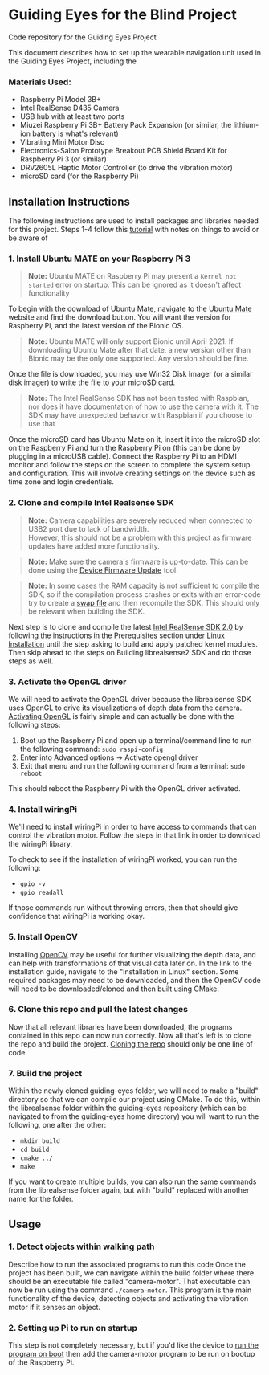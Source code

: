 # Guiding Eyes for the Blind Project
Code repository for the Guiding Eyes Project

This document describes how to set up the wearable navigation unit used in the Guiding Eyes Project, including the 

### Materials Used:

* Raspberry Pi Model 3B+
* Intel RealSense D435 Camera
* USB hub with at least two ports
* Miuzei Raspberry Pi 3B+ Battery Pack Expansion (or similar, the lithium-ion battery is what's relevant)
* Vibrating Mini Motor Disc
* Electronics-Salon Prototype Breakout PCB Shield Board Kit for Raspberry Pi 3 (or similar)
* DRV2605L Haptic Motor Controller (to drive the vibration motor)
* microSD card (for the Raspberry Pi)

## Installation Instructions

The following instructions are used to install packages and libraries needed for this project. Steps 1-4 follow this [tutorial](https://github.com/IntelRealSense/librealsense/blob/master/doc/RaspberryPi3.md) with notes on things to avoid or be aware of

### 1. Install Ubuntu MATE on your Raspberry Pi 3

> **Note:** Ubuntu MATE on Raspberry Pi may present a `Kernel not started` error on startup. This can be ignored as it doesn't affect functionality<br/>

To begin with the download of Ubuntu Mate, navigate to the [Ubuntu Mate](https://ubuntu-mate.org/raspberry-pi/) website and find the download button. You will want the version for Raspberry Pi, and the latest version of the Bionic OS.

> **Note:** Ubuntu MATE will only support Bionic until April 2021. If downloading Ubuntu Mate after that date, a new version other than Bionic may be the only one supported. Any version should be fine. 

Once the file is downloaded, you may use Win32 Disk Imager (or a similar disk imager) to write the file to your microSD card.

> **Note:** The Intel RealSense SDK has not been tested with Raspbian, nor does it have documentation of how to use the camera with it. The SDK may have unexpected behavior with Raspbian if you choose to use that

Once the microSD card has Ubuntu Mate on it, insert it into the microSD slot on the Raspberry Pi and turn the Raspberry Pi on (this can be done by plugging in a microUSB cable). Connect the Raspberry Pi to an HDMI monitor and follow the steps on the screen to complete the system setup and configuration. This will involve creating settings on the device such as time zone and login credentials.

### 2. Clone and compile Intel Realsense SDK

> **Note:** Camera capabilities are severely reduced when connected to USB2 port due to lack of bandwidth. <br /> However, this should not be a problem with this project as firmware updates have added more functionality. 

> **Note:** Make sure the camera's firmware is up-to-date. This can be done using the [Device Firmware Update](https://www.intel.com/content/www/us/en/support/articles/000028171/emerging-technologies/intel-realsense-technology.html) tool. <br/>

> **Note:** In some cases the RAM capacity is not sufficient to compile the SDK, so if the compilation process crashes or exits with an error-code try to create a [swap file](https://www.howtoforge.com/ubuntu-swap-file) and then recompile the SDK. This should only be relevant when building the SDK. 

Next step is to clone and compile the latest [Intel RealSense SDK 2.0](https://github.com/IntelRealSense/librealsense/releases/tag/v2.23.0) by following the instructions in the Prerequisites section under [Linux Installation](https://github.com/IntelRealSense/librealsense/blob/development/doc/installation.md) until the step asking to build and apply patched kernel modules. Then skip ahead to the steps on Building librealsense2 SDK and do those steps as well.

### 3. Activate the OpenGL driver

We will need to activate the OpenGL driver because the librealsense SDK uses OpenGL to drive its visualizations of depth data from the camera. [Activating OpenGL](https://ubuntu-mate.community/t/tutorial-activate-opengl-driver-for-ubuntu-mate-16-04/7094/33) is fairly simple and can actually be done with the following steps: 

1. Boot up the Raspberry Pi and open up a terminal/command line to run the following command: `sudo raspi-config`
1. Enter into Advanced options -> Activate opengl driver
1. Exit that menu and run the following command from a terminal: `sudo reboot`

This should reboot the Raspberry Pi with the OpenGL driver activated.

### 4. Install wiringPi

We'll need to install [wiringPi](http://wiringpi.com/download-and-install/) in order to have access to commands that can control the vibration motor. Follow the steps in that link in order to download the wiringPi library.

To check to see if the installation of wiringPi worked, you can run the following:
* `gpio -v`
* `gpio readall`

If those commands run without throwing errors, then that should give confidence that wiringPi is working okay.

### 5. Install OpenCV 

Installing [OpenCV](https://docs.opencv.org/2.4/opencv_tutorials.pdf) may be useful for further visualizing the depth data, and can help with transformations of that visual data later on. In the link to the installation guide, navigate to the "Installation in Linux" section. Some required packages may need to be downloaded, and then the OpenCV code will need to be downloaded/cloned and then built using CMake.

### 6. Clone this repo and pull the latest changes

Now that all relevant libraries have been downloaded, the programs contained in this repo can now run correctly. Now all that's left is to clone the repo and build the project. [Cloning the repo](https://help.github.com/en/articles/cloning-a-repository) should only be one line of code. 

### 7. Build the project

Within the newly cloned guiding-eyes folder, we will need to make a "build" directory so that we can compile our project using CMake. To do this, within the librealsense folder within the guiding-eyes repository (which can be navigated to from the guiding-eyes home directory) you will want to run the following, one after the other:

* `mkdir build`
* `cd build`
* `cmake ../`
* `make`

If you want to create multiple builds, you can also run the same commands from the librealsense folder again, but with "build" replaced with another name for the folder.

## Usage

### 1. Detect objects within walking path

Describe how to run the associated programs to run this code
Once the project has been built, we can navigate within the build folder where there should be an executable file called "camera-motor". That executable can now be run using the command `./camera-motor`. This program is the main functionality of the device, detecting objects and activating the vibration motor if it senses an object.

### 2. Setting up Pi to run on startup

This step is not completely necessary, but if you'd like the device to [run the program on boot](https://www.dexterindustries.com/howto/run-a-program-on-your-raspberry-pi-at-startup/) then add the camera-motor program to be run on bootup of the Raspberry Pi.

